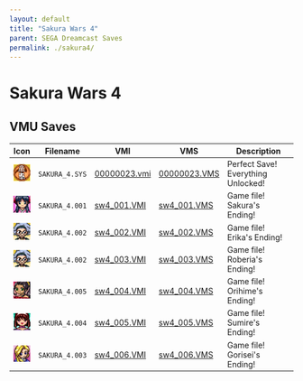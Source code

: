 ```yaml
---
layout: default
title: "Sakura Wars 4"
parent: SEGA Dreamcast Saves
permalink: ./sakura4/
---
```

# Sakura Wars 4

## VMU Saves

| Icon | Filename | VMI | VMS | Description |
|------|----------|-----|-----|-------------|
| ![Sakura Wars 4](../icons/SAKURA_4.SYS.GIF) | `SAKURA_4.SYS` | [00000023.vmi](00000023.vmi) | [00000023.VMS](00000023.VMS) | Perfect Save! Everything Unlocked! |
| ![Sakura Wars 4](../icons/SAKURA_4.001.GIF) | `SAKURA_4.001` | [sw4_001.VMI](sw4_001.VMI) | [sw4_001.VMS](sw4_001.VMS) | Game file! Sakura's Ending! |
| ![Sakura Wars 4](../icons/SAKURA_4.002.GIF) | `SAKURA_4.002` | [sw4_002.VMI](sw4_002.VMI) | [sw4_002.VMS](sw4_002.VMS) | Game file! Erika's Ending! |
| ![Sakura Wars 4](../icons/SAKURA_4.002.GIF) | `SAKURA_4.002` | [sw4_003.VMI](sw4_003.VMI) | [sw4_003.VMS](sw4_003.VMS) | Game file! Roberia's Ending! |
| ![Sakura Wars 4](../icons/SAKURA_4.005.GIF) | `SAKURA_4.005` | [sw4_004.VMI](sw4_004.VMI) | [sw4_004.VMS](sw4_004.VMS) | Game file! Orihime's Ending! |
| ![Sakura Wars 4](../icons/SAKURA_4.004.GIF) | `SAKURA_4.004` | [sw4_005.VMI](sw4_005.VMI) | [sw4_005.VMS](sw4_005.VMS) | Game file! Sumire's Ending! |
| ![Sakura Wars 4](../icons/SAKURA_4.003.GIF) | `SAKURA_4.003` | [sw4_006.VMI](sw4_006.VMI) | [sw4_006.VMS](sw4_006.VMS) | Game file! Gorisei's Ending! |
